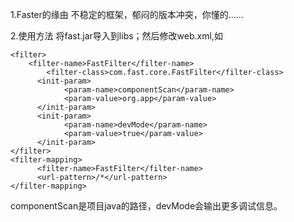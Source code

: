 1.Faster的缘由
不稳定的框架，郁闷的版本冲突，你懂的……

2.使用方法 将fast.jar导入到libs；然后修改web.xml,如

    <filter>
        <filter-name>FastFilter</filter-name>
            <filter-class>com.fast.core.FastFilter</filter-class>
          <init-param>
                <param-name>componentScan</param-name>
                <param-value>org.app</param-value>
          </init-param>
          <init-param>
                <param-name>devMode</param-name>
                <param-value>true</param-value>
          </init-param>
    </filter>
    <filter-mapping>
          <filter-name>FastFilter</filter-name>
          <url-pattern>/*</url-pattern>
    </filter-mapping>

  
componentScan是项目java的路径，devMode会输出更多调试信息。


